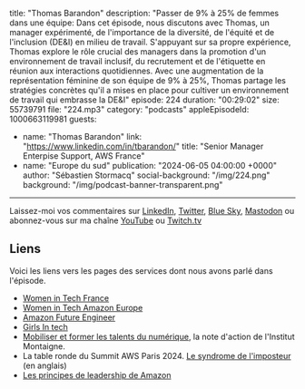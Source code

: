 title: "Thomas Barandon"
description: "Passer de 9% à 25% de femmes dans une équipe: Dans cet épisode, nous discutons avec Thomas, un manager expérimenté, de l'importance de la diversité, de l'équité et de l'inclusion (DE&I) en milieu de travail. S'appuyant sur sa propre expérience, Thomas explore le rôle crucial des managers dans la promotion d'un environnement de travail inclusif, du recrutement et de l'étiquette en réunion aux interactions quotidiennes. Avec une augmentation de la représentation féminine de son équipe de 9% à 25%, Thomas partage les stratégies concrètes qu'il a mises en place pour cultiver un environnement de travail qui embrasse la DE&I"
episode: 224
duration: "00:29:02"
size: 55739791
file: "224.mp3"
category: "podcasts"
appleEpisodeId: 1000663119981
guests:
  - name: "Thomas Barandon"
    link: "https://www.linkedin.com/in/tbarandon/"
    title: "Senior Manager Enterpise Support, AWS France"
  - name: "Europe du sud"
publication: "2024-06-05 04:00:00 +0000"
author: "Sébastien Stormacq"
social-background: "/img/224.png"
background: "/img/podcast-banner-transparent.png"
---

Laissez-moi vos commentaires sur [LinkedIn](https://www.linkedin.com/in/sebastienstormacq/), [Twitter](https://twitter.com/sebsto), [Blue Sky](https://bsky.app/profile/sebsto.bsky.social), [Mastodon](https://awscommunity.social/@sebsto) ou abonnez-vous sur ma chaîne [YouTube](https://www.youtube.com/sebsto) ou [Twitch.tv](https://www.twitch.tv/sebAWS)

## Liens

Voici les liens vers les pages des services dont nous avons parlé dans l'épisode.

- [Women in Tech France](https://women-in-tech.org/fr/)
- [Women in Tech Amazon Europe](https://www.aboutamazon.eu/news/tag/women-in-tech)
- [Amazon Future Engineer](https://www.amazonfutureengineer.fr/)
- [Girls In tech](https://girlsintech.org/)
- [Mobiliser et former les talents du numérique](https://www.institutmontaigne.org/publications/mobiliser-et-former-les-talents-du-numerique), la note d'action de l'Institut Montaigne.
- La table ronde du Summit AWS Paris 2024. [Le syndrome de l'imposteur](https://www.youtube.com/watch?v=z6JODZtnOVs) (en anglais)
- [Les principes de leadership de Amazon](https://www.amazon.jobs/content/en/our-workplace/leadership-principles)
